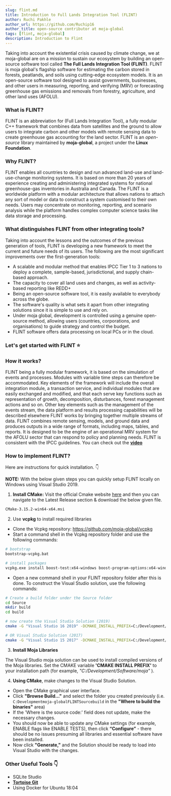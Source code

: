```yaml
---
slug: flint.md
title: Introduction to Full Lands Integration Tool (FLINT)
author: Ruchi Pakhle
author_url: https://github.com/Ruchip16
author_title: open-source contributor at moja-global
tags: [flint, moja-global]
description: Introduction to Flint
---
```


<!-- Summary -->

Taking into account the existential crisis caused by climate change, we at moja-global are on a mission to sustain our ecosystem by building an open-source software tool called **The Full Lands Integration Tool (FLINT)**. FLINT is moja global's flagship software for estimating the carbon stored in forests, peatlands, and soils using cutting-edge ecosystem models. It is an open-source software tool designed to assist governments, businesses, and other users in measuring, reporting, and verifying (MRV) or forecasting greenhouse gas emissions and removals from forestry, agriculture, and other land uses (AFOLU).
 
<!--truncate-->

### What is FLINT?

FLINT is an abbreviation for (Full Lands Integration Tool), a fully modular C++ framework that combines data from satellites and the ground to allow users to integrate carbon and other models with remote sensing data to create greenhouse gas accounting for the land sector. FLINT is an *open-source* library maintained by **moja-global**, a project under the **Linux Foundation**.


### Why FLINT?

FLINT enables all countries to design and run advanced land-use and land-use-change monitoring systems. It is based on more than 20 years of experience creating and administering integrated systems for national greenhouse-gas inventories in Australia and Canada. The FLINT is a worldwide platform with a modular architecture that allows nations to attach any sort of model or data to construct a system customised to their own needs. Users may concentrate on monitoring, reporting, and scenario analysis while the platform handles complex computer science tasks like data storage and processing.

### What distinguishes FLINT from other integrating tools?

Taking into account the lessons and the outcomes of the previous generation of tools, FLINT is developing a new framework to meet the current and future needs of its users. The following are the most significant improvements over the first-generation tools:

- A scalable and modular method that enables IPCC Tier 1 to 3 nations to deploy a complete, sample-based, jurisdictional, and supply chain-based approach.
- The capacity to cover all land uses and changes, as well as activity-based reporting like REDD+
- Being an open-source software tool, it is easily available to everybody across the globe.
- The software's quality is what sets it apart from other integrating solutions since it is simple to use and rely on.
- Under moja global, development is controlled using a genuine open-source method, allowing users (countries, corporations, and organisations) to guide strategy and control the budget.
- FLINT software offers data processing on local PCs or in the cloud.

### Let's get started with FLINT :star:

### How it works?


FLINT being a fully modular framework, it is based on the simulation of events and processes. Modules with variable time steps can therefore be accommodated. Key elements of the framework will include the overall integration module, a transaction service, and individual modules that are easily exchanged and modified, and that each serve key functions such as representation of growth, decomposition, disturbances, forest management actions and so on. Other key elements such as the management of the events stream, the data platform and results processing capabilities will be described elsewhere
FLINT works by bringing together multiple streams of data. FLINT combines remote sensing, models, and ground data and produces outputs in a wide range of formats, including maps, tables, and reports. It is designed to be the engine of an operational MRV system for the AFOLU sector that can respond to policy and planning needs. FLINT is consistent with the IPCC guidelines. 
You can check out the [**video**](https://www.youtube.com/watch?v=eUa9ficyOPg)

### How to implement FLINT?

Here are instructions for quick installation. :point_down:

**NOTE:** With the below given steps you can quickly setup FLINT locally on Windows using Visual Studio 2019.

1. **Install CMake:** Visit the official Cmake website [here](https://cmake.org/download/) and then you can navigate to the Latest Release section & download the below given file. 
```sh
CMake-3.15.2-win64-x64.msi
```
2. Use **vcpkg** to install required libraries

- Clone the Vcpkg repository: https://github.com/moja-global/vcpkg
- Start a command shell in the Vcpkg repository folder and use the following commands:
```sh
# bootstrap
bootstrap-vcpkg.bat

# install packages
vcpkg.exe install boost-test:x64-windows boost-program-options:x64-windows boost-log:x64-windows turtle:x64-windows zipper:x64-windows poco:x64-windows libpq:x64-windows gdal:x64-windows sqlite3:x64-windows boost-ublas:x64-windows
```
- Open a new command shell in your FLINT repository folder after this is done. To construct the Visual Studio solution, use the following commands:

```sh
# Create a build folder under the Source folder
cd Source
mkdir build
cd build

# now create the Visual Studio Solution (2019)
cmake -G "Visual Studio 16 2019" -DCMAKE_INSTALL_PREFIX=C:/Development/Software/moja -DVCPKG_TARGET_TRIPLET=x64-windows -DENABLE_TESTS=OFF -DENABLE_MOJA.MODULES.ZIPPER=OFF -DCMAKE_TOOLCHAIN_FILE=c:\Development\moja-global\vcpkg\scripts\buildsystems\vcpkg.cmake ..

# OR Visual Studio Solution (2017)
cmake -G "Visual Studio 15 2017" -DCMAKE_INSTALL_PREFIX=C:/Development/Software/moja -DVCPKG_TARGET_TRIPLET=x64-windows -DENABLE_TESTS=OFF -DENABLE_MOJA.MODULES.ZIPPER=OFF -DCMAKE_TOOLCHAIN_FILE=c:\Development\moja-global\vcpkg\scripts\buildsystems\vcpkg.cmake ..
```
3. **Install Moja Libraries** 

The Visual Studio moja solution can be used to install compiled versions of the Moja libraries. Set the CMAKE variable **'CMAKE INSTALL PREFIX'** to your installation path (for example, *"C:/Development/Software/moja"* ).

4. **Using CMake**, make changes to the Visual Studio Solution.

- Open the CMake graphical user interface.
- Click **"Browse Build..."** and select the folder you created previously (i.e. ```C:Developmentmoja-globalFLINTSourcebuild``` in the **"Where to build the binaries"** area) 
- If the 'Where is the source code:' field does not update, make the necessary changes.
- You should now be able to update any CMake settings (for example, ENABLE flags like ENABLE TESTS), then click **“Configure”** - there should be no issues presuming all libraries and essential software have been installed. 
- Now click **"Generate,"** and the Solution should be ready to load into Visual Studio with the changes.

### Other Useful Tools :point_down:

- SQLite Studio 
- [**Tortoise Git**](https://tortoisegit.org/)
- Using Docker for Ubuntu 18:04 
